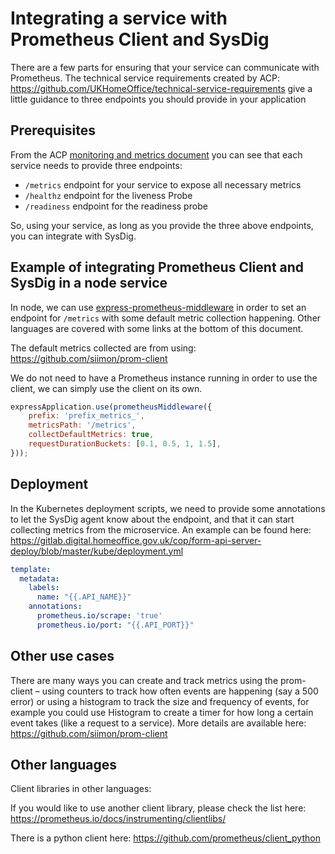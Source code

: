 # Integrating a service with Prometheus Client and SysDig

There are a few parts for ensuring that your service can communicate with Prometheus. The technical service requirements created by ACP: https://github.com/UKHomeOffice/technical-service-requirements give a little guidance to three endpoints you should provide in your application

## Prerequisites

From the ACP [monitoring and metrics document](https://github.com/UKHomeOffice/technical-service-requirements/blob/master/docs/monitoring_metrics.md) you can see that each service needs to provide three endpoints:
- `/metrics` endpoint for your service to expose all necessary metrics
- `/healthz` endpoint for the liveness Probe
- `/readiness` endpoint for the readiness probe


So, using your service, as long as you provide the three above endpoints, you can integrate with SysDig.

## Example of integrating Prometheus Client and SysDig in a node service

In node, we can use [express-prometheus-middleware](https://www.npmjs.com/package/express-prometheus-middleware) in order to set an endpoint for `/metrics` with some default metric collection happening. Other languages are covered with some links at the bottom of this document.

The default metrics collected are from using: https://github.com/siimon/prom-client

We do not need to have a Prometheus instance running in order to use the client, we can simply use the client on its own.
```javascript
expressApplication.use(prometheusMiddleware({
    prefix: 'prefix_metrics_',
    metricsPath: '/metrics',
    collectDefaultMetrics: true,
    requestDurationBuckets: [0.1, 0.5, 1, 1.5],
}));
```

## Deployment

In the Kubernetes deployment scripts, we need to provide some annotations to let the SysDig agent know about the endpoint, and that it can start collecting metrics from the microservice. An example can be found here: https://gitlab.digital.homeoffice.gov.uk/cop/form-api-server-deploy/blob/master/kube/deployment.yml

```yaml
template:
  metadata:
    labels:
      name: "{{.API_NAME}}"
    annotations:
      prometheus.io/scrape: 'true'
      prometheus.io/port: "{{.API_PORT}}"
```

## Other use cases

There are many ways you can create and track metrics using the prom-client – using counters to track how often events are happening (say a 500 error) or using a histogram to track the size and frequency of events, for example you could use Histogram to create a timer for how long a certain event takes (like a request to a service). More details are available here: https://github.com/siimon/prom-client

## Other languages

Client libraries in other languages:

If you would like to use another client library, please check the list here: https://prometheus.io/docs/instrumenting/clientlibs/

There is a python client here: https://github.com/prometheus/client_python
